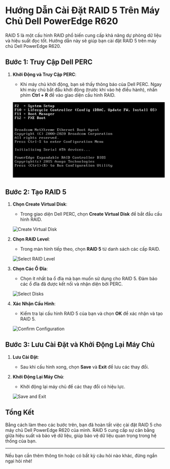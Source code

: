 # Hướng Dẫn Cài Đặt RAID 5 Trên Máy Chủ Dell PowerEdge R620

RAID 5 là một cấu hình RAID phổ biến cung cấp khả năng dự phòng dữ liệu và hiệu suất đọc tốt. Hướng dẫn này sẽ giúp bạn cài đặt RAID 5 trên máy chủ Dell PowerEdge R620.

## Bước 1: Truy Cập Dell PERC

1. **Khởi Động và Truy Cập PERC**:
   - Khi máy chủ khởi động, bạn sẽ thấy thông báo của Dell PERC. Ngay khi máy chủ bắt đầu khởi động (trước khi vào hệ điều hành), nhấn phím **Ctrl + R** để vào giao diện cấu hình RAID.

   ![Dell PERC Screen](https://github.com/cuongnvvietis/NhanHoa/blob/main/Docs/Esxi/Picture/Raid/Screenshot_6.png)

## Bước 2: Tạo RAID 5

1. **Chọn Create Virtual Disk**:
   - Trong giao diện Dell PERC, chọn **Create Virtual Disk** để bắt đầu cấu hình RAID.

   ![Create Virtual Disk](https://github.com/cuongnvvietis/NhanHoa/raw/main/create_virtual_disk.png)

2. **Chọn RAID Level**:
   - Trong màn hình tiếp theo, chọn **RAID 5** từ danh sách các cấp RAID.

   ![Select RAID Level](https://github.com/cuongnvvietis/NhanHoa/raw/main/select_raid_level.png)

3. **Chọn Các Ổ Đĩa**:
   - Chọn ít nhất ba ổ đĩa mà bạn muốn sử dụng cho RAID 5. Đảm bảo các ổ đĩa đã được kết nối và nhận diện bởi PERC.

   ![Select Disks](https://github.com/cuongnvvietis/NhanHoa/raw/main/select_disks.png)

4. **Xác Nhận Cấu Hình**:
   - Kiểm tra lại cấu hình RAID 5 của bạn và chọn **OK** để xác nhận và tạo RAID 5.

   ![Confirm Configuration](https://github.com/cuongnvvietis/NhanHoa/raw/main/confirm_configuration.png)

## Bước 3: Lưu Cài Đặt và Khởi Động Lại Máy Chủ

1. **Lưu Cài Đặt**:
   - Sau khi cấu hình xong, chọn **Save** và **Exit** để lưu các thay đổi.

2. **Khởi Động Lại Máy Chủ**:
   - Khởi động lại máy chủ để các thay đổi có hiệu lực.

   ![Save and Exit](https://github.com/cuongnvvietis/NhanHoa/raw/main/save_and_exit.png)

## Tổng Kết

Bằng cách làm theo các bước trên, bạn đã hoàn tất việc cài đặt RAID 5 cho máy chủ Dell PowerEdge R620 của mình. RAID 5 cung cấp sự cân bằng giữa hiệu suất và bảo vệ dữ liệu, giúp bảo vệ dữ liệu quan trọng trong hệ thống của bạn.

---

Nếu bạn cần thêm thông tin hoặc có bất kỳ câu hỏi nào khác, đừng ngần ngại hỏi nhé!
